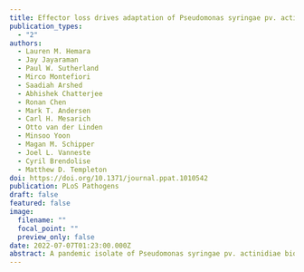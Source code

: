 ```yaml
---
title: Effector loss drives adaptation of Pseudomonas syringae pv. actinidiae biovar 3 to Actinidia arguta
publication_types:
  - "2"
authors:
  - Lauren M. Hemara
  - Jay Jayaraman
  - Paul W. Sutherland
  - Mirco Montefiori
  - Saadiah Arshed
  - Abhishek Chatterjee
  - Ronan Chen
  - Mark T. Andersen
  - Carl H. Mesarich
  - Otto van der Linden
  - Minsoo Yoon
  - Magan M. Schipper
  - Joel L. Vanneste
  - Cyril Brendolise
  - Matthew D. Templeton
doi: https://doi.org/10.1371/journal.ppat.1010542
publication: PLoS Pathogens
draft: false
featured: false
image:
  filename: ""
  focal_point: ""
  preview_only: false
date: 2022-07-07T01:23:00.000Z
abstract: A pandemic isolate of Pseudomonas syringae pv. actinidiae biovar 3 (Psa3) has devastated kiwifruit orchards growing cultivars of Actinidia chinensis. In contrast, A. arguta (kiwiberry) is not a host of Psa3. Resistance is mediated via effector-triggered immunity, as demonstrated by induction of the hypersensitive response in infected A. arguta leaves, observed by microscopy and quantified by ion-leakage assays. Isolates of Psa3 that cause disease in A. arguta have been isolated and analyzed, revealing a 51 kb deletion in the exchangeable effector locus (EEL). This natural EEL-mutant isolate and strains with synthetic knockouts of the EEL were more virulent in A. arguta plantlets than wild-type Psa3. Screening of a complete library of Psa3 effector knockout strains identified increased growth in planta for knockouts of four effectors - AvrRpm1a, HopF1c, HopZ5a, and the EEL effector HopAW1a - suggesting a resistance response in A. arguta. Hypersensitive response (HR) assays indicate that three of these effectors trigger a host species-specific HR. A Psa3 strain with all four effectors knocked out escaped host recognition, but a cumulative increase in bacterial pathogenicity and virulence was not observed. These avirulence effectors can be used in turn to identify the first cognate resistance genes in Actinidia for breeding durable resistance into future kiwifruit cultivars.
---
```

